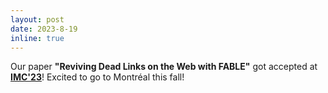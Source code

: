 ```yaml
---
layout: post
date: 2023-8-19
inline: true
---
```


Our paper **"Reviving Dead Links on the Web with FABLE"** got accepted at **[IMC'23](https://conferences.sigcomm.org/imc/2023/)**! Excited to go to Montréal this fall!
